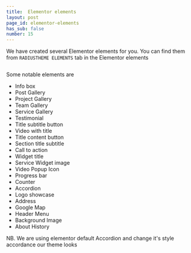 ```yaml
---
title:  Elementor elements
layout: post
page_id: elementor-elements
has_sub: false
number: 15
---
```


We have created several  Elementor elements for you. You can find them from `RADIUSTHEME ELEMENTS` tab in the  Elementor elements

<img alt="" src="{{ 'assets/images/elementor/elementor-1.jpg' | relative_url }}">

Some notable elements are

* Info box
* Post Gallery
* Project Gallery
* Team Gallery
* Service Gallery
* Testimonial
* Title subtitle button
* Video with title
* Title content button
* Section title subtitle
* Call to action
*  Widget title
* Service Widget image
* Video Popup Icon
* Progress bar
* Counter
* Accordion
* Logo showcase
* Address
* Google Map
* Header Menu
* Background Image
* About History

NB. We are using elementor default Accordion and change it's style accordance our theme looks








